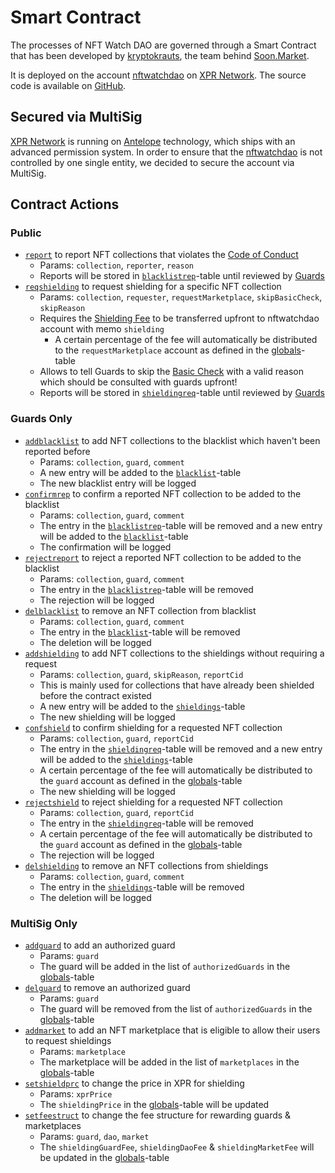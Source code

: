 # Smart Contract

The processes of NFT Watch DAO are governed through a Smart Contract that has been developed by [kryptokrauts](https://kryptokrauts.com), the team behind [Soon.Market](https://soon.market).

It is deployed on the account [nftwatchdao](https://explorer.xprnetwork.org/account/nftwatchdao) on [XPR Network](https://xprnetwork.org). The source code is available on [GitHub](https://github.com/kryptokrauts/xpr-contracts/blob/main/nftwatchdao/nftwatchdao.contract.ts).

## Secured via MultiSig

[XPR Network](https://xprnetwork.org) is running on [Antelope](https://antelope.io) technology, which ships with an advanced permission system. In order to ensure that the [nftwatchdao](https://explorer.xprnetwork.org/account/nftwatchdao#keys) is not controlled by one single entity, we decided to secure the account via MultiSig.

## Contract Actions

### Public
- [`report`](https://explorer.xprnetwork.org/account/nftwatchdao?loadContract=true&tab=Actions&account=nftwatchdao&scope=nftwatchdao&limit=100&action=report) to report NFT collections that violates the [Code of Conduct](./code-of-conduct.md)
    - Params: `collection`, `reporter`, `reason`
    - Reports will be stored in [`blacklistrep`](https://explorer.xprnetwork.org/account/nftwatchdao?loadContract=true&tab=Tables&account=nftwatchdao&scope=nftwatchdao&limit=100&table=blacklistrep)-table until reviewed by [Guards](./guards.md)
- [`reqshielding`](https://explorer.xprnetwork.org/account/nftwatchdao?loadContract=true&tab=Actions&account=nftwatchdao&scope=nftwatchdao&limit=100&action=reqshielding) to request shielding for a specific NFT collection
    - Params: `collection`, `requester`, `requestMarketplace`, `skipBasicCheck`, `skipReason`
    - Requires the [Shielding Fee](./shielding.md#shielding-fee) to be transferred upfront to nftwatchdao account with memo `shielding`
        - A certain percentage of the fee will automatically be distributed to the `requestMarketplace` account as defined in the [globals](https://explorer.xprnetwork.org/account/nftwatchdao?loadContract=true&tab=Tables&account=nftwatchdao&scope=nftwatchdao&limit=100&table=globals)-table
    - Allows to tell Guards to skip the [Basic Check](./shielding.md#basic-check) with a valid reason which should be consulted with guards upfront!
    - Reports will be stored in [`shieldingreq`](https://explorer.xprnetwork.org/account/nftwatchdao?loadContract=true&tab=Tables&account=nftwatchdao&scope=nftwatchdao&limit=100&table=shieldingreq)-table until reviewed by [Guards](./guards.md)

### Guards Only
- [`addblacklist`](https://explorer.xprnetwork.org/account/nftwatchdao?loadContract=true&tab=Actions&account=nftwatchdao&scope=nftwatchdao&limit=100&action=addblacklist) to add NFT collections to the blacklist which haven't been reported before
    - Params: `collection`, `guard`, `comment`
    - A new entry will be added to the [`blacklist`](https://explorer.xprnetwork.org/account/nftwatchdao?loadContract=true&tab=Tables&account=nftwatchdao&scope=nftwatchdao&limit=100&table=blacklist)-table
    - The new blacklist entry will be logged
- [`confirmrep`](https://explorer.xprnetwork.org/account/nftwatchdao?loadContract=true&tab=Actions&account=nftwatchdao&scope=nftwatchdao&limit=100&action=confirmrep) to confirm a reported NFT collection to be added to the blacklist
    - Params: `collection`, `guard`, `comment`
    - The entry in the [`blacklistrep`](https://explorer.xprnetwork.org/account/nftwatchdao?loadContract=true&tab=Tables&account=nftwatchdao&scope=nftwatchdao&limit=100&table=blacklistrep)-table will be removed and a new entry will be added to the [`blacklist`](https://explorer.xprnetwork.org/account/nftwatchdao?loadContract=true&tab=Tables&account=nftwatchdao&scope=nftwatchdao&limit=100&table=blacklist)-table
    - The confirmation will be logged
- [`rejectreport`](https://explorer.xprnetwork.org/account/nftwatchdao?loadContract=true&tab=Actions&account=nftwatchdao&scope=nftwatchdao&limit=100&action=rejectreport) to reject a reported NFT collection to be added to the blacklist
    - Params: `collection`, `guard`, `comment`
    - The entry in the [`blacklistrep`](https://explorer.xprnetwork.org/account/nftwatchdao?loadContract=true&tab=Tables&account=nftwatchdao&scope=nftwatchdao&limit=100&table=blacklistrep)-table will be removed
    - The rejection will be logged
- [`delblacklist`](https://explorer.xprnetwork.org/account/nftwatchdao?loadContract=true&tab=Actions&account=nftwatchdao&scope=nftwatchdao&limit=100&action=delblacklist) to remove an NFT collection from blacklist
    - Params: `collection`, `guard`, `comment`
    - The entry in the [`blacklist`](https://explorer.xprnetwork.org/account/nftwatchdao?loadContract=true&tab=Tables&account=nftwatchdao&scope=nftwatchdao&limit=100&table=blacklist)-table will be removed
    - The deletion will be logged
- [`addshielding`](https://explorer.xprnetwork.org/account/nftwatchdao?loadContract=true&tab=Actions&account=nftwatchdao&scope=nftwatchdao&limit=100&action=addshielding) to add NFT collections to the shieldings without requiring a request
    - Params: `collection`, `guard`, `skipReason`, `reportCid`
    - This is mainly used for collections that have already been shielded before the contract existed
    - A new entry will be added to the [`shieldings`](https://explorer.xprnetwork.org/account/nftwatchdao?loadContract=true&tab=Tables&account=nftwatchdao&scope=nftwatchdao&limit=100&table=shieldings)-table
    - The new shielding will be logged
- [`confshield`](https://explorer.xprnetwork.org/account/nftwatchdao?loadContract=true&tab=Actions&account=nftwatchdao&scope=nftwatchdao&limit=100&action=confshield) to confirm shielding for a requested NFT collection
    - Params: `collection`, `guard`, `reportCid`
    - The entry in the [`shieldingreq`](https://explorer.xprnetwork.org/account/nftwatchdao?loadContract=true&tab=Tables&account=nftwatchdao&scope=nftwatchdao&limit=100&table=shieldingreq)-table will be removed and a new entry will be added to the [`shieldings`](https://explorer.xprnetwork.org/account/nftwatchdao?loadContract=true&tab=Tables&account=nftwatchdao&scope=nftwatchdao&limit=100&table=shieldings)-table
    - A certain percentage of the fee will automatically be distributed to the `guard` account as defined in the [globals](https://explorer.xprnetwork.org/account/nftwatchdao?loadContract=true&tab=Tables&account=nftwatchdao&scope=nftwatchdao&limit=100&table=globals)-table
    - The new shielding will be logged
- [`rejectshield`](https://explorer.xprnetwork.org/account/nftwatchdao?loadContract=true&tab=Actions&account=nftwatchdao&scope=nftwatchdao&limit=100&action=rejectshield) to reject shielding for a requested NFT collection
    - Params: `collection`, `guard`, `reportCid`
    - The entry in the [`shieldingreq`](https://explorer.xprnetwork.org/account/nftwatchdao?loadContract=true&tab=Tables&account=nftwatchdao&scope=nftwatchdao&limit=100&table=shieldingreq)-table will be removed
    - A certain percentage of the fee will automatically be distributed to the `guard` account as defined in the [globals](https://explorer.xprnetwork.org/account/nftwatchdao?loadContract=true&tab=Tables&account=nftwatchdao&scope=nftwatchdao&limit=100&table=globals)-table
    - The rejection will be logged
- [`delshielding`](https://explorer.xprnetwork.org/account/nftwatchdao?loadContract=true&tab=Actions&account=nftwatchdao&scope=nftwatchdao&limit=100&action=delshielding) to remove an NFT collections from shieldings
    - Params: `collection`, `guard`, `comment`
    - The entry in the [`shieldings`](https://explorer.xprnetwork.org/account/nftwatchdao?loadContract=true&tab=Tables&account=nftwatchdao&scope=nftwatchdao&limit=100&table=shieldings)-table will be removed
    - The deletion will be logged

### MultiSig Only
- [`addguard`](https://explorer.xprnetwork.org/account/nftwatchdao?loadContract=true&tab=Actions&account=nftwatchdao&scope=nftwatchdao&limit=100&action=addguard) to add an authorized guard
    - Params: `guard`
    - The guard will be added in the list of `authorizedGuards` in the [globals](https://explorer.xprnetwork.org/account/nftwatchdao?loadContract=true&tab=Tables&account=nftwatchdao&scope=nftwatchdao&limit=100&table=globals)-table
- [`delguard`](https://explorer.xprnetwork.org/account/nftwatchdao?loadContract=true&tab=Actions&account=nftwatchdao&scope=nftwatchdao&limit=100&action=delguard) to remove an authorized guard
    - Params: `guard`
    - The guard will be removed from the list of `authorizedGuards` in the [globals](https://explorer.xprnetwork.org/account/nftwatchdao?loadContract=true&tab=Tables&account=nftwatchdao&scope=nftwatchdao&limit=100&table=globals)-table
- [`addmarket`](https://explorer.xprnetwork.org/account/nftwatchdao?loadContract=true&tab=Actions&account=nftwatchdao&scope=nftwatchdao&limit=100&action=addmarket) to add an NFT marketplace that is eligible to allow their users to request shieldings
    - Params: `marketplace`
    - The marketplace will be added in the list of `marketplaces` in the [globals](https://explorer.xprnetwork.org/account/nftwatchdao?loadContract=true&tab=Tables&account=nftwatchdao&scope=nftwatchdao&limit=100&table=globals)-table
- [`setshieldprc`](https://explorer.xprnetwork.org/account/nftwatchdao?loadContract=true&tab=Actions&account=nftwatchdao&scope=nftwatchdao&limit=100&action=setshieldprc) to change the price in XPR for shielding
    - Params: `xprPrice`
    - The `shieldingPrice` in the [globals](https://explorer.xprnetwork.org/account/nftwatchdao?loadContract=true&tab=Tables&account=nftwatchdao&scope=nftwatchdao&limit=100&table=globals)-table will be updated
- [`setfeestruct`](https://explorer.xprnetwork.org/account/nftwatchdao?loadContract=true&tab=Actions&account=nftwatchdao&scope=nftwatchdao&limit=100&action=setfeestruct) to change the fee structure for rewarding guards & marketplaces
    - Params: `guard`, `dao`, `market`
    - The `shieldingGuardFee`, `shieldingDaoFee` & `shieldingMarketFee` will be updated in the [globals](https://explorer.xprnetwork.org/account/nftwatchdao?loadContract=true&tab=Tables&account=nftwatchdao&scope=nftwatchdao&limit=100&table=globals)-table